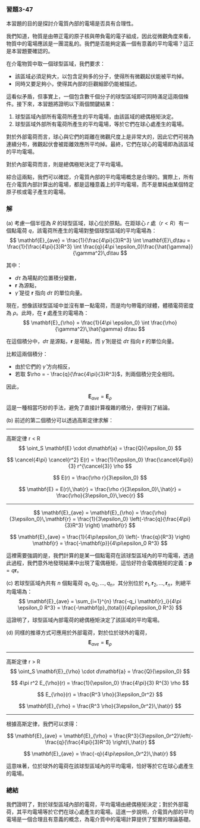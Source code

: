 ### 習題3-47

本習題的目的是探討介電質內部的電場是否具有合理性。

我們知道，物質是由帶正電的原子核與帶負電的電子組成，因此從微觀角度來看，物質中的電場應該是一團混亂的。我們是否能夠定義一個有意義的平均電場？這正是本習題要確認的。

在介電物質中取一個球型區域，我們要求：
- 該區域必須足夠大，以包含足夠多的分子，使得所有微觀起伏能被平均掉。
- 同時又要足夠小，使得其內部的巨觀細節仍能被描述。

這看似矛盾，但事實上，一個包含數千個分子的球型區域即可同時滿足這兩個條件。接下來，本習題將證明以下兩個關鍵結果：
1. 球型區域內部所有電荷所產生的平均電場，由該區域的總偶極矩決定。
2. 球型區域外部所有電荷所產生的平均電場，等於它們在球心處產生的電場。

對於外部電荷而言，球心與它們的距離在微觀尺度上是非常大的，因此它們可視為連續分布，微觀起伏會被距離效應所平均掉。最終，它們在球心的電場即為該區域的平均電場。

對於內部電荷而言，則是總偶極矩決定了平均電場。

綜合這兩點，我們可以確認，介電質內部的平均電場概念是合理的。實際上，所有在介電質內部計算出的電場，都是這種意義上的平均電場，而不是單純由某個特定原子核或電子產生的電場。

### 解

(a)
考慮一個半徑為 $R$ 的球型區域，球心位於原點。在距球心 $r$ 處（$r < R$）有一個點電荷 $q$，該電荷所產生的電場對整個球型區域的平均電場為：
$$
\mathbf{E}_{ave} = \frac{1}{\frac{4\pi}{3}R^3} \int \mathbf{E}\,d\tau = \frac{1}{\frac{4\pi}{3}R^3} \int \frac{q}{4\pi \epsilon_0}\frac{\hat{\gamma}}{\gamma^2}\,d\tau
$$

其中：
- $d\tau$ 為場點的位置積分變數，
- $\mathbf{r}$ 為源點，
- $\hat{\gamma}$ 是從 $\mathbf{r}$ 指向 $d\tau$ 的單位向量。

現在，想像該球型區域中並沒有單一點電荷，而是均勻帶電的球體，體積電荷密度為 $\rho$。此時，在 $\mathbf{r}$ 處產生的電場為：
$$
\mathbf{E}_{\rho} = \frac{1}{4\pi \epsilon_0} \int \frac{\rho}{\gamma^2}\,\hat{\gamma} d\tau
$$

在這個積分中，$d\tau$ 是源點，$\mathbf{r}$ 是場點，而 $\hat{\gamma}$ 則是從 $d\tau$ 指向 $\mathbf{r}$ 的單位向量。

比較這兩個積分：
- 由於它們的 $\hat{\gamma}$ 方向相反，
- 若取 $\rho = - \frac{q}{\frac{4\pi}{3}R^3}$，則兩個積分完全相同。

因此，
$$
\mathbf{E}_{ave} = \mathbf{E}_{\rho}
$$
這是一種相當巧妙的手法，避免了直接計算複雜的積分，便得到了結論。

(b)
前述的第二個積分可以透過高斯定律求解：

---
高斯定律 r < R
$$
\oint_S \mathbf{E} \cdot d\mathbf{a} = \frac{Q}{\epsilon_0}
$$

$$
\cancel{4\pi} \cancel{r^2} E(r) = \frac{1}{\epsilon_0} \frac{\cancel{4\pi}}{3} r^{\cancel{3}} \rho
$$

$$
E(r) = \frac{\rho r}{3\epsilon_0}
$$

$$
\mathbf{E} = E(r)\,\hat{r} = \frac{\rho r}{3\epsilon_0}\,\hat{r} = \frac{\rho}{3\epsilon_0}\,\vec{r}
$$

---

$$
\mathbf{E}_{ave} = \mathbf{E}_{\rho} = \frac{\rho}{3\epsilon_0}\,\mathbf{r} = \frac{1}{3\epsilon_0} \left(-\frac{q}{\frac{4\pi}{3}R^3} \right) \mathbf{r}
$$

$$
\mathbf{E}_{ave}  = \frac{1}{4\pi\epsilon_0} \left(- \frac{q}{R^3} \right) \mathbf{r} = \frac{-\mathbf{p}}{4\pi\epsilon_0 R^3}
$$

這裡需要強調的是，我們計算的是某一個點電荷在該球型區域內的平均電場，透過此過程，我們意外地發現結果中出現了電偶極矩，這恰好符合電偶極矩的定義：$\mathbf{p} = q\mathbf{r}$。

(c)
若球型區域內共有 $n$ 個點電荷 $q_1, q_2, ..., q_n$，其分別位於 $\mathbf{r}_1, \mathbf{r}_2, ..., \mathbf{r}_n$，則總平均電場為：
$$
\mathbf{E}_{ave} = \sum_{i=1}^{n} \frac{-q_i \mathbf{r}_i}{4\pi \epsilon_0 R^3} = \frac{-\mathbf{p}_{total}}{4\pi\epsilon_0 R^3}
$$

這證明了，球型區域內部電荷的總偶極矩決定了該區域的平均電場。

(d)
同樣的推導方式可應用於外部電荷，對於位於球外的電荷，
$$
\mathbf{E}_{ave} = \mathbf{E}_{\rho}
$$

---
高斯定律 r > R
$$
\oint_S \mathbf{E}_{\rho} \cdot d\mathbf{a} = \frac{Q}{\epsilon_0}
$$

$$
4\pi r^2 E_{\rho}(r) = \frac{1}{\epsilon_0} \frac{4\pi}{3} R^{3} \rho
$$

$$
E_{\rho}(r) = \frac{R^3 \rho}{3\epsilon_0r^2}
$$

$$
\mathbf{E}_{\rho} = \frac{R^3 \rho}{3\epsilon_0r^2}\,\hat{r}
$$

---

根據高斯定律，我們可以求得：

$$
\mathbf{E}_{ave} = \mathbf{E}_{\rho} = \frac{R^3}{3\epsilon_0r^2}\left(-\frac{q}{\frac{4\pi}{3}R^3} \right)\,\hat{r}
$$

$$
\mathbf{E}_{ave} = \frac{-q}{4\pi\epsilon_0r^2}\,\hat{r}
$$

這意味著，位於球外的電荷在該球型區域內的平均電場，恰好等於它在球心處產生的電場。

### 總結

我們證明了，對於球型區域內部的電荷，平均電場由總偶極矩決定；對於外部電荷，其平均電場等於它們在球心處產生的電場。這進一步說明，介電質內部的平均電場是一個合理且有意義的概念，為電介質中的電場計算提供了堅實的理論基礎。

